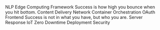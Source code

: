 NLP Edge Computing Framework Success is how high you bounce when you hit bottom. Content Delivery Network Container Orchestration
OAuth Frontend Success is not in what you have, but who you are. Server Response IoT Zero Downtime Deployment Security
